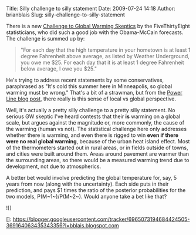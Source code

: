 Title: Silly challenge to silly statement
Date: 2009-07-24 14:18
Author: brianblais
Slug: silly-challenge-to-silly-statement

There is a new [Challenge to Global Warming Skeptics][] by the
FiveThirtyEight statisticians, who did such a good job with the
Obama-McCain forecasts. The challenge is summed up by:

> "For each day that the high temperature in your hometown is at least 1
> degree Fahrenheit above average, as listed by Weather Underground, you
> owe me \$25. For each day that it is at least 1 degree Fahrenheit
> below average, I owe you \$25."

He's trying to address recent statements by some conservatives,
paraphrased as "It's cold this summer here in Minneapolis, so global
warming must be wrong." That's a bit of a strawman, but from the [Power
Line blog post][], there really is this sense of local vs global
perspective.

Well, it's actually a pretty silly challenge to a pretty silly
statement. No serious GW skeptic I've heard contests that their **is**
warming on a global scale, but argues against the magnitude or, more
commonly, the cause of the warming (human vs not). The statistical
challenge here only addresses whether there is warming, and even there
is rigged to win **even if there were no real global warming**, because
of the urban heat island effect. Most of the thermometers started out in
rural areas, or in fields outside of towns, and cities were built around
them. Areas around pavement are warmer than the surrounding areas, so
there would be a measured warming trend due to development, not due to
atmospherics.

A better bet would involve predicting the global temperature for, say, 5
years from now (along with the uncertainty). Each side puts in their
prediction, and pays \$1 times the ratio of the posterior probabilities
for the two models, P(M~1~)/P(M~2~). Would anyone take a bet like that?

<div class="blogger-post-footer">
![]

</div>

  [Challenge to Global Warming Skeptics]: http://www.fivethirtyeight.com/2009/07/challenge-to-climate-change-skeptics.html
  [Power Line blog post]: http://www.powerlineblog.com/archives/2009/07/024075.php
  []: https://blogger.googleusercontent.com/tracker/6965073194684424505-369164063435343356?l=bblais.blogspot.com
